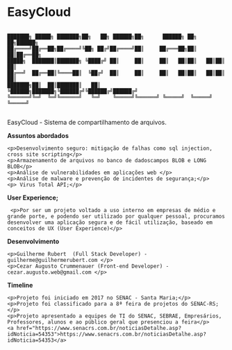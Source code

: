 # EasyCloud
```

███████╗ █████╗ ███████╗██╗   ██╗ ██████╗██╗      ██████╗ ██╗   ██╗██████╗ 
██╔════╝██╔══██╗██╔════╝╚██╗ ██╔╝██╔════╝██║     ██╔═══██╗██║   ██║██╔══██╗
█████╗  ███████║███████╗ ╚████╔╝ ██║     ██║     ██║   ██║██║   ██║██║  ██║
██╔══╝  ██╔══██║╚════██║  ╚██╔╝  ██║     ██║     ██║   ██║██║   ██║██║  ██║
███████╗██║  ██║███████║   ██║   ╚██████╗███████╗╚██████╔╝╚██████╔╝██████╔╝
╚══════╝╚═╝  ╚═╝╚══════╝   ╚═╝    ╚═════╝╚══════╝ ╚═════╝  ╚═════╝ ╚═════╝ 
                                                                           
```
<p>EasyCloud - Sistema de compartilhamento de arquivos.</p> 


**Assuntos abordados**

    <p>Desenvolvimento seguro: mitigação de falhas como sql injection, cross site scripting</p>
    <p>Armazenamento de arquivos no banco de dadoscampos BLOB e LONG BLOB</p>
    <p>Análise de vulnerabilidades em aplicações web </p>
    <p>Análise de malware e prevenção de incidentes de segurança;</p>
    <p> Virus Total API;</p>
  
 
 **User Experience;**
  
     <p>Por ser um projeto voltado a uso interno em empresas de médio e grande porte, e podendo ser utilizado por qualquer pessoal, procuramos desenvolver uma aplicação segura e de fácil utilização, baseado em conceitos de UX (User Experience)</p>
    
**Desenvolvimento**
  
    <p>Guilherme Rubert  (Full Stack Developer) - guilherme@guilhermerubert.com </p>
    <p>Cezar Augusto Crummenauer (Front-end Developer) - cezar.augusto.web@gmail.com </p>  
  

**Timeline**

    <p>Projeto foi iniciado em 2017 no SENAC - Santa Maria;</p>
    <p>Projeto foi classificado para a 8ª feira de projetos do SENAC-RS;</p>
    <p>Projeto apresentado a equipes de TI do SENAC, SEBRAE, Empresários, Professores, alunos e ao público geral que presenciou a feira</p>
    <a href="https://www.senacrs.com.br/noticiasDetalhe.asp?idNoticia=54353">https://www.senacrs.com.br/noticiasDetalhe.asp?idNoticia=54353</a>
  

